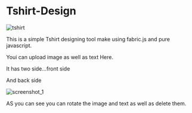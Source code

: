 # Tshirt-Design

![tshirt](https://user-images.githubusercontent.com/26821006/44296705-6590d080-a2e5-11e8-84d6-4b170f69d801.png)

This is a simple Tshirt designing tool make using fabric.js and pure javascript.

Youi can upload image as well as text Here.

It has two side...front side 

And back side

![screenshot_1](https://user-images.githubusercontent.com/26821006/44296737-f36cbb80-a2e5-11e8-8593-c2476cf9975f.png)

AS you can see you can rotate the image and text as well as delete them.
